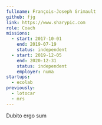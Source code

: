 ```yaml
---
fullname: François-Joseph Grimault
github: fjg
link: https://www.sharypic.com
role: Coach
missions:
  - start: 2017-10-01
    end: 2019-07-19
    status: independent
  - start: 2019-12-05
    end: 2020-12-31
    status: independent
    employer: numa
startups:
  - ecolab
previously:
  - lotocar
  - mrs
---
```


Dubito ergo sum
